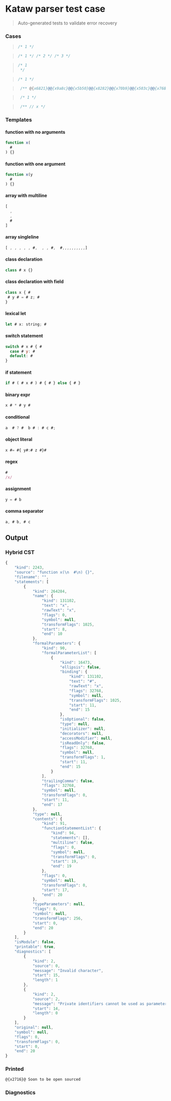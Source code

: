 # Kataw parser test case

> Auto-generated tests to validate error recovery
>

### Cases

> `````js
> /* 1 */
> `````

> `````js
> /* 1 */ /* 2 */ /* 3 */
> `````

> `````js
> /* 1
>  */
> `````

> `````js
> /* 1 */
> `````

> `````js
>  /** @{x6821}@@{x9a8c}@@{x5b50}@@{x8282}@@{x70b9}@@{x503c}@@{x7684}@@{x65f6}@@{x673a}@ */
> `````

> `````js
>  /* 1 */
> `````

> `````js
>  /** // x */
> `````

### Templates

#### function with no arguments

`````js
function x(
  #
) {}
`````

#### function with one argument

`````js
function x(y
  #
) {}
`````

#### array with multiline

`````js
[
  ,
  ,
  #
]
`````

#### array singleline

`````js
[ , , , , , #,  , , #,  #,,,,,,,,,,]
`````

#### class declaration

`````js
class # x {}
`````

#### class declaration with field

`````js
class x { #
 # y # = # z; #
}
`````

#### lexical let

`````js
let # x: string; #
`````

#### switch statement

`````js
switch # x # { #
  case # y: #
  default: #
}
`````

#### if statement

`````js
if # ( # x # ) # { # } else { # }
`````

#### binary expr

`````js
x # * # y #
`````

#### conditional

`````js
a  # ? #  b # : # c #;
`````

#### object literal

`````js
x #= #{ y#:# z #}#
`````

#### regex

`````js
#
/x/
`````

#### assignment

`````js
y = # b
`````

#### comma separator

`````js
a, # b, # c
`````



## Output

### Hybrid CST

```javascript
{
    "kind": 2243,
    "source": "function x(\n  #\n) {}",
    "filename": "",
    "statements": [
        {
            "kind": 264284,
            "name": {
                "kind": 131102,
                "text": "x",
                "rawText": "x",
                "flags": 0,
                "symbol": null,
                "transformFlags": 1025,
                "start": 8,
                "end": 10
            },
            "formalParameters": {
                "kind": 90,
                "formalParameterList": [
                    {
                        "kind": 16473,
                        "ellipsis": false,
                        "binding": {
                            "kind": 131102,
                            "text": "#",
                            "rawText": "x",
                            "flags": 32768,
                            "symbol": null,
                            "transformFlags": 1025,
                            "start": 11,
                            "end": 15
                        },
                        "isOptional": false,
                        "type": null,
                        "initializer": null,
                        "decorators": null,
                        "accessModifier": null,
                        "isReadOnly": false,
                        "flags": 32768,
                        "symbol": null,
                        "transformFlags": 1,
                        "start": 11,
                        "end": 15
                    }
                ],
                "trailingComma": false,
                "flags": 32768,
                "symbol": null,
                "transformFlags": 0,
                "start": 11,
                "end": 17
            },
            "type": null,
            "contents": {
                "kind": 91,
                "functionStatementList": {
                    "kind": 94,
                    "statements": [],
                    "multiline": false,
                    "flags": 0,
                    "symbol": null,
                    "transformFlags": 0,
                    "start": 19,
                    "end": 19
                },
                "flags": 0,
                "symbol": null,
                "transformFlags": 0,
                "start": 17,
                "end": 20
            },
            "typeParameters": null,
            "flags": 0,
            "symbol": null,
            "transformFlags": 256,
            "start": 0,
            "end": 20
        }
    ],
    "isModule": false,
    "printable": true,
    "diagnostics": [
        {
            "kind": 2,
            "source": 0,
            "message": "Invalid character",
            "start": 15,
            "length": 1
        },
        {
            "kind": 2,
            "source": 2,
            "message": "Private identifiers cannot be used as parameters",
            "start": 14,
            "length": 0
        }
    ],
    "original": null,
    "symbol": null,
    "flags": 0,
    "transformFlags": 0,
    "start": 0,
    "end": 20
}
```

### Printed

```javascript
@{x2716}@ Soon to be open sourced
```

### Diagnostics

```javascript

```

